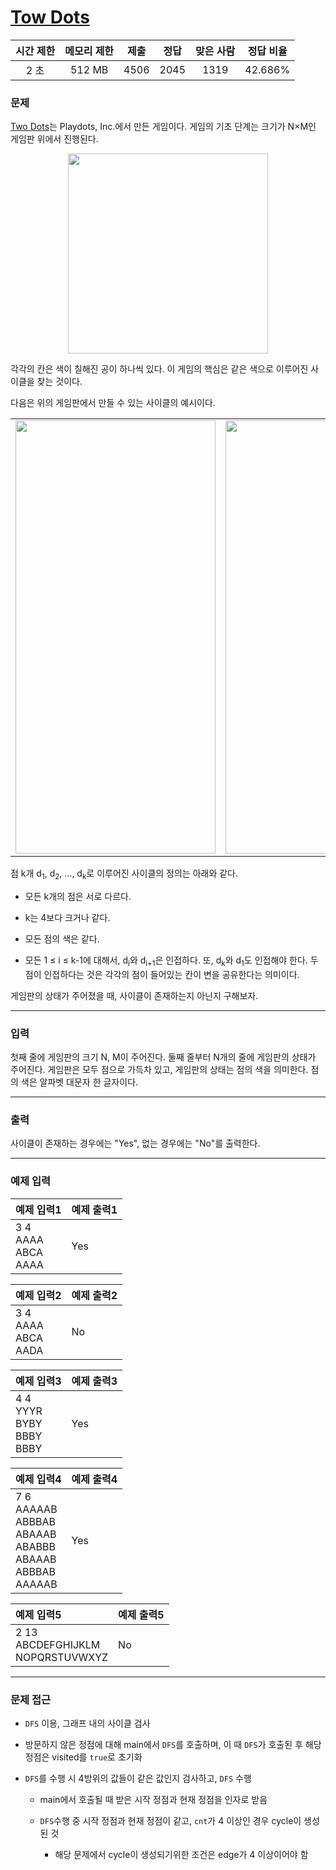 # [Tow Dots](https://www.acmicpc.net/problem/16929)

<div align = center>

| 시간 제한 | 메모리 제한 | 제출  | 정답  | 맞은 사람 | 정답 비율 |
| :-------: | :---------: | :---: | :---: | :-------: | :-------: |
|   2 초    |   512 MB    | 4506  | 2045  |   1319    |  42.686%  |

</div>

### 문제

[Two Dots](https://www.dots.co/twodots/)는 Playdots, Inc.에서 만든 게임이다. 게임의 기초 단계는 크기가 N×M인 게임판 위에서 진행된다.

<div align = center>
  <img src="https://upload.acmicpc.net/6a0e30d5-c325-40e4-b8b2-e5878b8dbc49/-/preview/" width = "320" heigth = "693" />
</div>

각각의 칸은 색이 칠해진 공이 하나씩 있다. 이 게임의 핵심은 같은 색으로 이루어진 사이클을 찾는 것이다.

다음은 위의 게임판에서 만들 수 있는 사이클의 예시이다.

<table style="width=100%;">
  <tr>
    <td style="width=50%;"><img src="https://upload.acmicpc.net/33712230-43d5-45f7-8b2d-dcb21b9c602c/-/preview/" width = "320" height = "693" /></td>
    <td style="width=50%;"><img src="https://upload.acmicpc.net/93730ab5-3ecf-4553-a411-50c22aa1e413/-/preview/" width = "320" height = "693" /></td>
  </tr>
</table>

점 k개 d<sub>1</sub>, d<sub>2</sub>, ..., d<sub>k</sub>로 이루어진 사이클의 정의는 아래와 같다.

  - 모든 k개의 점은 서로 다르다. 

  - k는 4보다 크거나 같다.

  - 모든 점의 색은 같다.

  - 모든 1 ≤ i ≤ k-1에 대해서, d<sub>i</sub>와 d<sub>i+1</sub>은 인접하다. 또, d<sub>k</sub>와 d<sub>1</sub>도 인접해야 한다. 두 점이 인접하다는 것은 각각의 점이 들어있는 칸이 변을 공유한다는 의미이다.

게임판의 상태가 주어졌을 때, 사이클이 존재하는지 아닌지 구해보자.

---

### 입력

첫째 줄에 게임판의 크기 N, M이 주어진다. 둘째 줄부터 N개의 줄에 게임판의 상태가 주어진다. 게임판은 모두 점으로 가득차 있고, 게임판의 상태는 점의 색을 의미한다. 점의 색은 알파벳 대문자 한 글자이다.

---

### 출력

사이클이 존재하는 경우에는 "Yes", 없는 경우에는 "No"를 출력한다.

---

### 예제 입력

| 예제 입력1                     | 예제 출력1 |
| :----------------------------- | :--------- |
| 3 4<br/>AAAA<br/>ABCA<br/>AAAA | Yes        |

| 예제 입력2                     | 예제 출력2 |
| :----------------------------- | :--------- |
| 3 4<br/>AAAA<br/>ABCA<br/>AADA | No         |

| 예제 입력3                              | 예제 출력3 |
| :-------------------------------------- | :--------- |
| 4 4<br/>YYYR<br/>BYBY<br/>BBBY<br/>BBBY | Yes        |

| 예제 입력4                                                                       | 예제 출력4 |
| :------------------------------------------------------------------------------- | :--------- |
| 7 6<br/>AAAAAB<br/>ABBBAB<br/>ABAAAB<br/>ABABBB<br/>ABAAAB<br/>ABBBAB<br/>AAAAAB | Yes        |

| 예제 입력5                               | 예제 출력5 |
| :--------------------------------------- | :--------- |
| 2 13<br/>ABCDEFGHIJKLM<br/>NOPQRSTUVWXYZ | No         |

---

### 문제 접근

  - `DFS` 이용, 그래프 내의 사이클 검사

  - 방문하지 않은 정점에 대해 main에서 `DFS`를 호출하며, 이 때 `DFS`가 호출된 후 해당 정점은 visited를 `true`로 초기화

  - `DFS`를 수행 시 4방위의 값들이 같은 값인지 검사하고, `DFS` 수행

    - main에서 호출될 때 받은 시작 정점과 현재 정점을 인자로 받음

    - `DFS`수행 중 시작 정점과 현재 정점이 같고, `cnt`가 4 이상인 경우 cycle이 생성된 것

      - 해당 문제에서 cycle이 생성되기위한 조건은 edge가 4 이상이어야 함